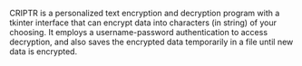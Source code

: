 CRIPTR is a personalized text encryption and decryption program with a tkinter interface that can encrypt data into characters (in string) of your choosing. It employs a username-password authentication to access decryption, and also saves the encrypted data temporarily in a file until new data is encrypted.
